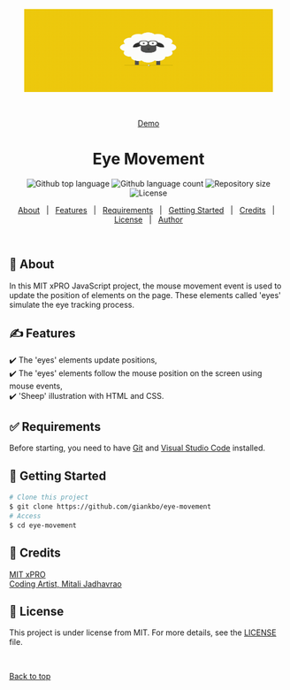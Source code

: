 <div align="center" id="top"> 
  <img src="./images/sheep.gif" alt="Eyes Movement" width="450" height="150"/>

&#xa0;

<a href="https://github.com/giankbo/eye-movement">Demo</a>

</div>

<h1 align="center">Eye Movement</h1>

<p align="center">
  <img alt="Github top language" src="https://img.shields.io/github/languages/top/giankbo/eye-movement?color=56BEB8">

  <img alt="Github language count" src="https://img.shields.io/github/languages/count/giankbo/eye-movement?color=56BEB8">

  <img alt="Repository size" src="https://img.shields.io/github/repo-size/giankbo/eye-movement?color=56BEB8">

  <img alt="License" src="https://img.shields.io/github/license/giankbo/eye-movement?color=56BEB8">
</p>

<p align="center">
  <a href="#dart-about">About</a> &#xa0; | &#xa0; 
  <a href="#writing_hand-features">Features</a> &#xa0; | &#xa0;
  <a href="#white_check_mark-requirements">Requirements</a> &#xa0; | &#xa0;
  <a href="#checkered_flag-getting-started">Getting Started</a> &#xa0; | &#xa0;
  <a href="#handshake-credits">Credits</a> &#xa0; | &#xa0;
  <a href="#memo-license">License</a> &#xa0; | &#xa0;
  <a href="https://github.com/giankbo" target="_blank">Author</a>
</p>

<br>

## :dart: About

In this MIT xPRO JavaScript project, the mouse movement event is used to update the position of elements on the page. These elements called 'eyes' simulate the eye tracking process.

## :writing_hand: Features

:heavy_check_mark: The 'eyes' elements update positions,\
:heavy_check_mark: The 'eyes' elements follow the mouse position on the screen using mouse events,\
:heavy_check_mark: 'Sheep' illustration with HTML and CSS.

## :white_check_mark: Requirements

Before starting, you need to have [Git](https://git-scm.com) and [Visual Studio Code](https://code.visualstudio.com/) installed.

## :checkered_flag: Getting Started

```bash
# Clone this project
$ git clone https://github.com/giankbo/eye-movement
# Access
$ cd eye-movement
```

## :handshake: Credits

<a href="https://xpro.mit.edu/" target="_blank">MIT xPRO</a>\
<a href="https://www.youtube.com/c/CodingArtist" target="_blank">Coding Artist, Mitali Jadhavrao</a>

## :memo: License

This project is under license from MIT. For more details, see the [LICENSE](LICENSE.md) file.

&#xa0;

<a href="#top">Back to top</a>
